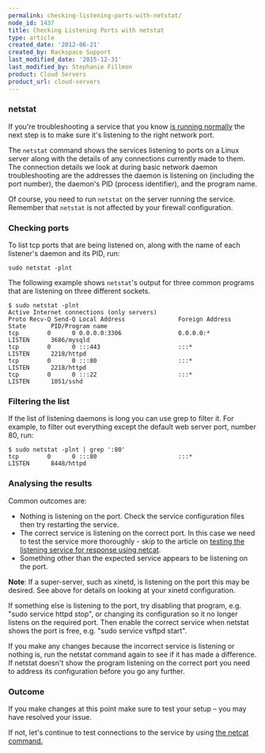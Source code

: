```yaml
---
permalink: checking-listening-ports-with-netstat/
node_id: 1437
title: Checking Listening Ports with netstat
type: article
created_date: '2012-06-21'
created_by: Rackspace Support
last_modified_date: '2015-12-31'
last_modified_by: Stephanie Fillmon
product: Cloud Servers
product_url: cloud-servers
---
```


### netstat

If you're troubleshooting a service that you know [is running normally](/how-to/checking-system-load-on-linux)
the next step is to make sure it's listening to the right network port.

The `netstat` command shows the services listening to ports on a Linux
server along with the details of any connections currently made to them.
The connection details we look at during basic network daemon
troubleshooting are the addresses the daemon is listening on (including
the port number), the daemon's PID (process identifier), and the program
name.

Of course, you need to run `netstat` on the server running the service.
Remember that `netstat` is not affected by your firewall configuration.

### Checking ports

To list tcp ports that are being listened on, along with the name of
each listener's daemon and its PID, run:

    sudo netstat -plnt

The following example shows `netstat`'s output for three common programs
that are listening on three different sockets.

    $ sudo netstat -plnt
    Active Internet connections (only servers)
    Proto Recv-Q Send-Q Local Address               Foreign Address             State       PID/Program name
    tcp        0      0 0.0.0.0:3306                0.0.0.0:*                   LISTEN      3686/mysqld
    tcp        0      0 :::443                      :::*                        LISTEN      2218/httpd
    tcp        0      0 :::80                       :::*                        LISTEN      2218/httpd
    tcp        0      0 :::22                       :::*                        LISTEN      1051/sshd

### Filtering the list

If the list of listening daemons is long you can use grep to filter it.
For example, to filter out everything except the default web server port, number 80, run:

    $ sudo netstat -plnt | grep ':80'
    tcp        0      0 :::80                       :::*                        LISTEN      8448/httpd

### Analysing the results

Common outcomes are:

-   Nothing is listening on the port. Check the service configuration
    files then try restarting the service.
-   The correct service is listening on the correct port. In this case
    we need to test the service more thoroughly - skip to the article on
    [testing the listening service for response using
    netcat](/how-to/testing-network-services-with-netcat).
-   Something other than the expected service appears to be listening on
    the port.

**Note**: If a super-server, such as xinetd,
is listening on the port this may be desired. See above for details on
looking at your xinetd configuration.

If something else is listening to the port, try disabling that program,
e.g. "sudo service httpd stop", or changing its configuration so it no
longer listens on the required port. Then enable the correct service
when netstat shows the port is free, e.g. "sudo service vsftpd start".

If you make any changes because the incorrect service is listening or
nothing is, run the netstat command again to see if it has made a
difference. If netstat doesn't show the program listening on the correct
port you need to address its configuration before you go any further.

### Outcome

If you make changes at this point make sure to test your setup &ndash; you may
have resolved your issue.

If not, let's continue to test connections to the service by using [the netcat command.](/how-to/testing-network-services-with-netcat)
